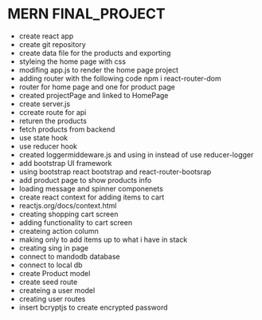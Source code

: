 # MERN FINAL_PROJECT

- create react app
- create git repository
- create data file for the products and exporting
- styleing the home page with css
- modifing app.js to render the home page project
- adding router with the following code npm i react-router-dom
- router for home page and one for product page
- created projectPage and linked to HomePage
- create server.js
- ccreate route for api
- returen the products
- fetch products from backend
- use state hook
- use reducer hook
- created loggermiddeware.js and using in instead of use reducer-logger
- add bootstrap UI framework
- using bootstrap react bootstrap and react-router-bootsrap
- add product page to show products info
- loading message and spinner componenets
- create react context for adding items to cart
- reactjs.org/docs/context.html
- creating shopping cart screen
- adding functionality to cart screen
- createing action column
- making only to add items up to what i have in stack
- creating sing in page
- connect to mandodb database
- connect to local db
- create Product model
- create seed route
- createing a user model
- creating user routes
- insert bcryptjs to create encrypted password
